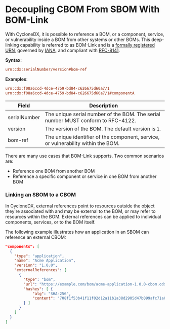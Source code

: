 # Decoupling CBOM From SBOM With BOM-Link
With CycloneDX, it is possible to reference a BOM, or a component, service, or vulnerability inside a BOM from other 
systems or other BOMs. This deep-linking capability is referred to as BOM-Link and is a
[formally registered URN](https://www.iana.org/assignments/urn-formal/cdx), governed by [IANA](https://www.iana.org),
and compliant with [RFC-8141](https://www.rfc-editor.org/rfc/rfc8141.html). 

**Syntax**:
```ini
urn:cdx:serialNumber/version#bom-ref
```

**Examples**:
```ini
urn:cdx:f08a6ccd-4dce-4759-bd84-c626675d60a7/1
urn:cdx:f08a6ccd-4dce-4759-bd84-c626675d60a7/1#componentA
```

| Field        | Description                                                                       |
| ------------ | --------------------------------------------------------------------------------- |
| serialNumber | The unique serial number of the BOM. The serial number MUST conform to RFC-4122.  |
| version      | The version of the BOM. The default version is `1`.                               |
| bom-ref      | The unique identifier of the component, service, or vulnerability within the BOM. |

There are many use cases that BOM-Link supports. Two common scenarios are:
* Reference one BOM from another BOM
* Reference a specific component or service in one BOM from another BOM

### Linking an SBOM to a CBOM
In CycloneDX, external references point to resources outside the object they're associated with and may be
external to the BOM, or may refer to resources within the BOM. External references can be applied to individual
components, services, or to the BOM itself. 

The following example illustrates how an application in an SBOM can reference an external CBOM:

```json
"components": [
  {
    "type": "application",
    "name": "Acme Application",
    "version": "1.0.0",
    "externalReferences": [
      {
        "type": "bom",
        "url": "https://example.com/bom/acme-application-1.0.0-cbom.cdx.json",
        "hashes": [ {
            "alg": "SHA-256",
            "content": "708f1f53b41f11f02d12a11b1a38d2905d47b099afc71a0f1124ef8582ec7313"
        } ]
      }
    ]
  }
]
```
